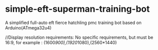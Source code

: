 # simple-eft-superman-training-bot
A simplified full-auto eft fierce hatchling pmc training bot based on Arduino(ATmega32u4)

//Display resolution requirements: No specific requirements, but must be 16:9, for example : (1600*900),(1920*1080),(2560*1440)
